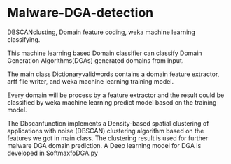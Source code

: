 # Malware-DGA-detection

DBSCANclusting, Domain feature coding, weka machine learning classifying.

This machine learning based Domain classifier can classify Domain Generation Algorithms(DGAs) generated domains from input.

The main class Dictionaryvalidwords contains a domain feature extractor, arff file writer, and weka machine learning training model.

Every domain will be process by a feature extractor and the result could be classified by weka machine learning predict model based on the training model.

The Dbscanfunction implements a Density-based spatial clustering of applications with noise (DBSCAN) clustering algorithm based on the features we got in main class. The clustering result is used for further malware DGA domain prediction. A Deep learning model for DGA is developed in SoftmaxfoDGA.py

